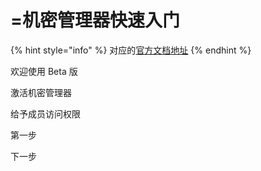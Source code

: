 # =机密管理器快速入门

{% hint style="info" %}
对应的[官方文档地址](https://bitwarden.com/help/secrets-manager-quick-start/)
{% endhint %}

欢迎使用 Beta 版

激活机密管理器

给予成员访问权限

第一步

下一步
